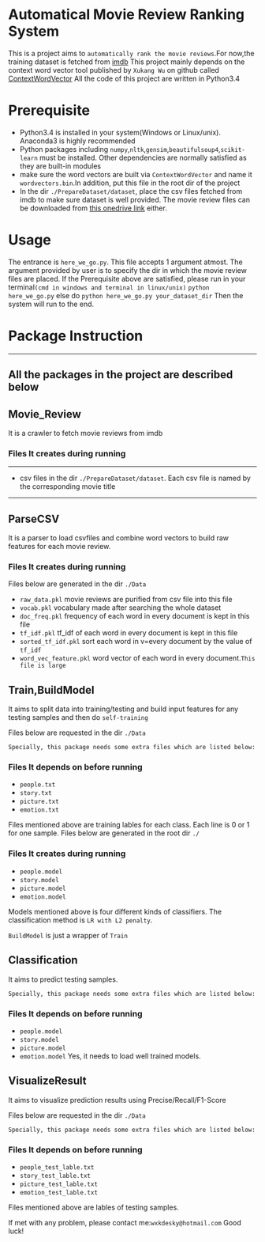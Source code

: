 # Automatical Movie Review Ranking System
This is a project aims to `automatically rank the movie reviews`.For now,the training dataset is fetched from [imdb](http://www.imdb.com)
This project mainly depends on the context word vector tool published by `Xukang Wu` on github called [ContextWordVector](https://github.com/wxkdesky/ContextWordVectors)
All the code of this project are written in Python3.4
# Prerequisite
* Python3.4 is installed in your system(Windows or Linux/unix). Anaconda3 is highly recommended
* Python packages including `numpy`,`nltk`,`gensim`,`beautifulsoup4`,`scikit-learn` must be installed. Other dependencies are normally satisfied as they are built-in modules
* make sure the word vectors are built via `ContextWordVector` and name it `wordvectors.bin`.In addition, put this file in the root dir of the project
* In the dir `./PrepareDataset/dataset`, place the csv files fetched from imdb to make sure dataset is well provided. The movie review files can be downloaded from [this onedrive link](https://1drv.ms/f/s!AoNNtfHIv_BvpN0Y1pLBH0yPU426HA) either.

# Usage
The entrance is `here_we_go.py`. This file accepts 1 argument atmost. The argument provided by user is to specify the dir in which the movie review files are placed.
If the Prerequisite above are satisfied, please run in your terminal`(cmd in windows and terminal in linux/unix)`
`python here_we_go.py`
else do
`python here_we_go.py your_dataset_dir`
Then the system will run to the end.

# Package Instruction
---------------------------------------------
All the packages in the project are described below
---------------------------------------------
## Movie_Review
It is a crawler to fetch movie reviews from imdb

### Files It creates during running
---------------------------------------------
* csv files in the dir `./PrepareDataset/dataset`. Each csv file is named by the corresponding movie title

---------------------------------------------
## ParseCSV
It is a parser to load csvfiles and combine word vectors to build raw features for each movie review.

### Files It creates during running
Files below are generated in the dir `./Data`
* `raw_data.pkl` movie reviews are purified from csv file into this file
* `vocab.pkl` vocabulary made after searching the whole dataset
* `doc_freq.pkl` frequency of each word in every document is kept in this file
* `tf_idf.pkl` tf_idf of each word in every document is kept in this file
* `sorted_tf_idf.pkl` sort each word in v=every document by the value of `tf_idf`
* `word_vec_feature.pkl` word vector of each word in every document.`This file is large`

## Train,BuildModel
It aims to split data into training/testing and build input features for any testing samples and then do `self-training`

Files below are requested in the dir `./Data`

`Specially, this package needs some extra files which are listed below:`

### Files It depends on before running
* `people.txt`
* `story.txt`
* `picture.txt`
* `emotion.txt`

Files mentioned above are training lables for each class. Each line is 0 or 1 for one sample.
Files below are generated in the root dir `./`

### Files It creates during running
* `people.model`
* `story.model`
* `picture.model`
* `emotion.model`

Models mentioned above is four different kinds of classifiers. The classification method is `LR with L2 penalty`.

`BuildModel` is just a wrapper of `Train`

## Classification
It aims to predict testing samples.

`Specially, this package needs some extra files which are listed below:`

### Files It depends on before running
* `people.model`
* `story.model`
* `picture.model`
* `emotion.model`
Yes, it needs to load well trained models.

## VisualizeResult
It aims to visualize prediction results using Precise/Recall/F1-Score

Files below are requested in the dir `./Data`

`Specially, this package needs some extra files which are listed below:`

### Files It depends on before running
* `people_test_lable.txt`
* `story_test_lable.txt`
* `picture_test_lable.txt`
* `emotion_test_lable.txt`

Files mentioned above are lables of testing samples.


If met with any problem, please contact me:`wxkdesky@hotmail.com`
Good luck!